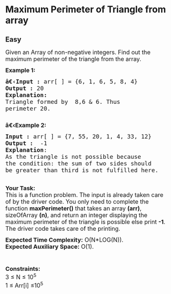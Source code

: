 # Maximum Perimeter of Triangle from array
## Easy
<div class="problems_problem_content__Xm_eO"><p><span style="font-size:18px">Given an Array of non-negative integers. Find out the maximum perimeter of the triangle from the array.</span></p>

<p><span style="font-size:18px"><strong>Example 1:</strong></span></p>

<pre><span style="font-size:18px"><strong>â€‹Input :</strong> arr[ ] = {6, 1, 6, 5, 8, 4}
<strong>Output :</strong> 20
<strong>Explanation:</strong>
Triangle formed by &nbsp;8,6 &amp; 6. Thus 
perimeter 20.
</span></pre>

<p><br>
<span style="font-size:18px"><strong>â€‹Example 2:</strong></span></p>

<pre><span style="font-size:18px"><strong>Input :</strong> arr[ ] = {7, 55, 20, 1, 4, 33, 12} <strong>
Output :</strong>  -1
<strong>Explanation</strong>:
As&nbsp;the triangle is not possible because 
the condition: the sum of two sides should 
be greater than third is not fulfilled here.
 
</span></pre>

<p><span style="font-size:18px"><strong>Your Task:</strong><br>
This is a function problem. The input is already taken care of by the driver code. You only need to complete the function <strong>maxPerimeter()</strong> that takes an array <strong>(arr)</strong>, sizeOfArray <strong>(n)</strong>, and return an integer displaying the maximum perimeter of the triangle&nbsp;is possible else print <strong>-1</strong>. The driver code takes care of the printing.</span></p>

<p><span style="font-size:18px"><strong>Expected Time Complexity:</strong>&nbsp;O(N*LOG(N)).<br>
<strong>Expected Auxiliary Space:</strong>&nbsp;O(1).</span></p>

<p><br>
<br>
<span style="font-size:18px"><strong>Constraints:</strong><br>
3 ≤ N&nbsp;≤ 10<sup>5</sup><br>
1 ≤ Arr[i] ≤10<sup>5</sup></span></p>
</div>